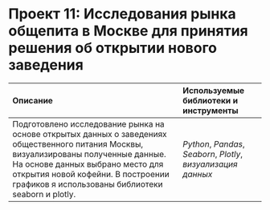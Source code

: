 # Проект 11: Исследования рынка общепита в Москве для принятия решения об открытии нового заведения


| Описание | Используемые библиотеки и инструменты| 
| :---------------------- | :---------------------- |
| Подготовлено исследование рынка на основе открытых данных о заведениях общественного питания Москвы, визуализированы полученные данные. На основе данных выбрано место для открытия новой кофейни. В построении графиков я использованы библиотеки seaborn и plotly. | *Python*, *Pandas*, *Seaborn*, *Plotly*, *визуализация данных* |
